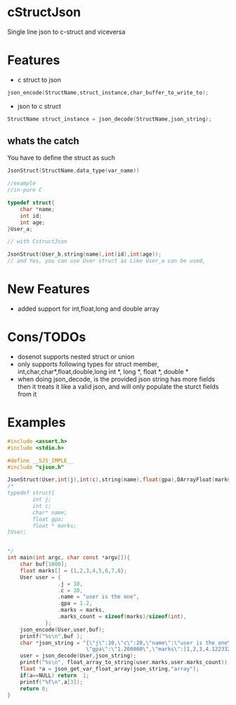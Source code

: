 # cStructJson
Single line json to c-struct and viceversa

# Features
- c struct to json
```c
json_encode(StructName,struct_instance,char_buffer_to_write_to);
```
- json to c struct
```c
StructName struct_instance = json_decode(StructName,json_string);
```

## whats the catch
You have to define the struct as such
```c
JsonStruct(StructName,data_type(var_name))
```
```c
//example
//in-pure C

typedef struct{
    char *name;
    int id;
    int age;
}User_a;

// with CstructJson

JsonStruct(User_b,string(name),int(id),int(age));
// and Yes, you can use User struct as Like User_a can be used,
```
# New Features
- added support for int,float,long and double array

# Cons/TODOs
- dosenot supports nested struct or union
- only supports following types for struct member, int,char,char*,float,double,long
    int *, long *, float *, double * 
- when doing json_decode, is the provided json string has more fields then it
  treats it like a valid json, and will only populate the sturct fields from it

# Examples

```c
#include <assert.h>
#include <stdio.h>

#define __SJS_IMPLE__
#include "sjson.h"

JsonStruct(User,int(j),int(c),string(name),float(gpa),DArrayFloat(marks));
/*
typedef struct{
        int j;
        int c;
        char* name;
        float gpa;
        float * marks;
}User;


*/
int main(int argc, char const *argv[]){
    char buf[1000];
    float marks[] = {1,2,3,4,5,6,7,8};
    User user = {
                .j = 10,
                .c = 20,
                .name = "user is the one",
                .gpa = 1.2,
                .marks = marks,
                .marks_count = sizeof(marks)/sizeof(int),
            };
    json_encode(User,user,buf);
    printf("%s\n",buf );
    char *json_string = "{\"j\":10,\"c\":20,\"name\":\"user is the one\",\
                         \"gpa\":\"1.200000\",\"marks\":[1,2,3,4.122332,5,6,7,8]}";
    user = json_decode(User,json_string);
    printf("%s\n", float_array_to_string(user.marks,user.marks_count)); 
    float *a = json_get_var_float_array(json_string,"array");  
    if(a==NULL) return  1;
    printf("%f\n",a[3]); 
    return 0;
}
```


